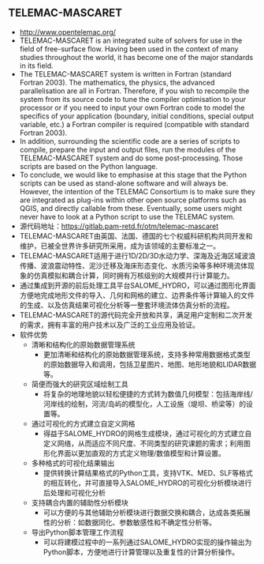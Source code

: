 ## TELEMAC-MASCARET
- http://www.opentelemac.org/
- TELEMAC-MASCARET is an integrated suite of solvers for use in the field of free-surface flow. Having been used in the context of many studies throughout the world, it has become one of the major standards in its field.
- The TELEMAC-MASCARET system is written in Fortran (standard Fortran 2003). The mathematics, the physics, the advanced parallelisation are all in Fortran. Therefore, if you wish to recompile the system from its source code to tune the compiler optimisation to your processor or if you need to input your own Fortran code to model the specifics of your application (boundary, initial conditions, special output variable, etc.) a Fortran compiler is required (compatible with standard Fortran 2003).
- In addition, surrounding the scientific code are a series of scripts to compile, prepare the input and output files, run the modules of the TELEMAC-MASCARET system and do some post-processing. Those scripts are based on the Python language.
- To conclude, we would like to emphasise at this stage that the Python scripts can be used as stand-alone software and will always be. However, the intention of the TELEMAC Consortium is to make sure they are integrated as plug-ins within other open source platforms such as QGIS, and directly callable from these. Eventually, some users might never have to look at a Python script to use the TELEMAC system.
- 源代码地址：https://gitlab.pam-retd.fr/otm/telemac-mascaret
- TELEMAC-MASCARET由英国、法国、德国的七个权威科研机构共同开发和维护，已被全世界许多研究所采用，成为该领域的主要标准之一。
- TELEMAC-MASCARET适用于进行1D/2D/3D水动力学、深海及近海区域波浪传播、波浪震动特性、泥沙迁移及海床形态变化、水质污染等多种环境流体现象的仿真模拟和耦合计算，同时拥有万核级别的大规模并行计算能力。
- 通过集成到开源的前后处理工具平台SALOME_HYDRO，可以通过图形化界面方便地完成地形文件的导入、几何和网格的建立、边界条件等计算输入的文件的生成、以及仿真结果可视化分析等一整套环境流体仿真分析的流程。
- TELEMAC-MASCARET的源代码完全开放和共享，满足用户定制和二次开发的需求，拥有丰富的用户技术以及广泛的工业应用及验证。
- 软件优势
	- 清晰和结构化的原始数据管理系统
		- 更加清晰和结构化的原始数据管理系统，支持多种常用数据格式类型的原始数据导入和调用，包括卫星图片、地图、地形地貌和LIDAR数据等。
	- 简便而强大的研究区域绘制工具
		- 将复杂的地理地貌以轻松便捷的方式转为数值几何模型：包括海岸线/河岸线的绘制，河流/岛屿的模型化，人工设施（堤坝、桥梁等）的设置等。
	- 通过可视化的方式建立自定义网格
		- 得益于SALOME_HYDRO的网格生成模块，通过可视化的方式建立自定义网络，从而适应不同尺度、不同类型的研究课题的需求；利用图形化界面以更加直观的方式定义物理/数值模型和计算设置。
	- 多种格式的可视化结果输出
		- 提供转换计算结果格式的Python工具，支持VTK、MED、SLF等格式的相互转化，并可直接导入SALOME_HYDRO的可视化分析模块进行后处理和可视化分析
	- 支持耦合内置的辅助性分析模块
		- 可以方便的与其他辅助分析模块进行数据交换和耦合，达成各类拓展性的分析：如数据同化、参数敏感性和不确定性分析等。
	- 导出Python脚本管理工作流程
		- 可以将建模过程中的一系列通过SALOME_HYDRO实现的操作输出为Python脚本，方便地进行计算管理以及重复性的计算分析操作。